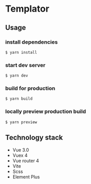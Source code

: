 # Templator

## Usage
### install dependencies
```
$ yarn install
```

### start dev server
```
$ yarn dev
```

### build for production
```
$ yarn build
```

### locally preview production build
```
$ yarn preview
```

## Technology stack
- Vue 3.0
- Vuex 4
- Vue router 4
- Vite
- Scss
- Element Plus